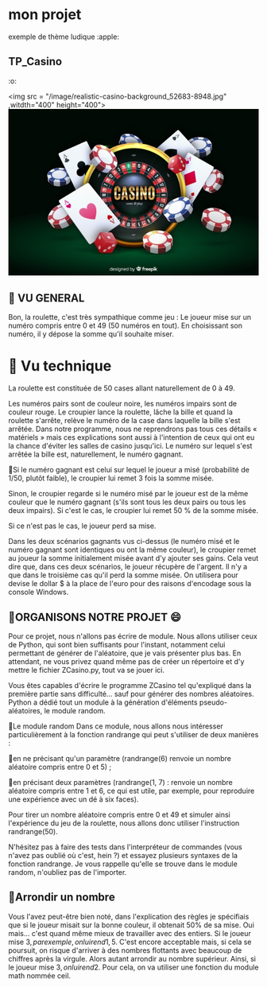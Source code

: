 <h1>mon projet</h1>
exemple de thème ludique :apple:
<h2>TP_Casino</h2> :o:

<img src = "/image/realistic-casino-background_52683-8948.jpg" ,witdth="400" height="400"></img>
![casino](image/realistic-casino-background_52683-8948.jpg)
## :pushpin: VU GENERAL

Bon, la roulette, c'est très sympathique comme jeu :
Le joueur mise sur un numéro compris entre 0 et 49 (50 numéros en tout). En choisissant son numéro, il y dépose la somme qu'il souhaite miser.

# :pushpin: Vu technique

La roulette est constituée de 50 cases allant naturellement de 0 à 49. 

Les numéros pairs sont de couleur noire, les numéros impairs sont de couleur rouge. Le croupier lance la roulette, lâche la bille et quand la roulette s'arrête, relève le numéro de la case dans laquelle la bille s'est arrêtée. Dans notre programme, nous ne reprendrons pas tous ces détails « matériels » mais ces explications sont aussi à l'intention de ceux qui ont eu la chance d'éviter les salles de casino jusqu'ici. Le numéro sur lequel s'est arrêtée la bille est, naturellement, le numéro gagnant.

:gem:Si le numéro gagnant est celui sur lequel le joueur a misé (probabilité de 1/50, plutôt faible), le croupier lui remet 3 fois la somme misée.

Sinon, le croupier regarde si le numéro misé par le joueur est de la même couleur que le numéro gagnant (s'ils sont tous les deux pairs ou tous les deux impairs). Si c'est le cas, le croupier lui remet 50 % de la somme misée. 

Si ce n'est pas le cas, le joueur perd sa mise.

Dans les deux scénarios gagnants vus ci-dessus (le numéro misé et le numéro gagnant sont identiques ou ont la même couleur), le croupier remet au joueur la somme initialement misée avant d'y ajouter ses gains. Cela veut dire que, dans ces deux scénarios, le joueur récupère de l'argent. Il n'y a que dans le troisième cas qu'il perd la somme misée. On utilisera pour devise le dollar $ à la place de l'euro pour des raisons d'encodage sous la console Windows.

## :pushpin:ORGANISONS NOTRE PROJET :smile:

Pour ce projet, nous n'allons pas écrire de module. Nous allons utiliser ceux de Python, qui sont bien suffisants pour l'instant, notamment celui permettant de générer de l'aléatoire, que je vais présenter plus bas. En attendant, ne vous privez quand même pas de créer un répertoire et d'y mettre le fichier ZCasino.py, tout va se jouer ici.

Vous êtes capables d'écrire le programme ZCasino tel qu'expliqué dans la première partie sans difficulté… sauf pour générer des nombres aléatoires. Python a dédié tout un module à la génération d'éléments pseudo-aléatoires, le module random.

:gem:Le module random
Dans ce module, nous allons nous intéresser particulièrement à la fonction randrange qui peut s'utiliser de deux manières :

:dango:en ne précisant qu'un paramètre (randrange(6) renvoie un nombre aléatoire compris entre 0 et 5) ;

:dango:en précisant deux paramètres (randrange(1, 7) : renvoie un nombre aléatoire compris entre 1 et 6, ce qui est utile, par exemple, pour reproduire une expérience avec un dé à six faces).

Pour tirer un nombre aléatoire compris entre 0 et 49 et simuler ainsi l'expérience du jeu de la roulette, nous allons donc utiliser l'instruction randrange(50).


N'hésitez pas à faire des tests dans l'interpréteur de commandes (vous n'avez pas oublié où c'est, hein ?) et essayez plusieurs syntaxes de la fonction randrange. Je vous rappelle qu'elle se trouve dans le module random, n'oubliez pas de l'importer.

## :pushpin:Arrondir un nombre

Vous l'avez peut-être bien noté, dans l'explication des règles je spécifiais que si le joueur misait sur la bonne couleur, il obtenait 50% de sa mise. Oui mais… c'est quand même mieux de travailler avec des entiers. Si le joueur mise 3$, par exemple, on lui rend 1,5$. C'est encore acceptable mais, si cela se poursuit, on risque d'arriver à des nombres flottants avec beaucoup de chiffres après la virgule. Alors autant arrondir au nombre supérieur. Ainsi, si le joueur mise 3$, on lui rend 2$. Pour cela, on va utiliser une fonction du module math nommée ceil. 
